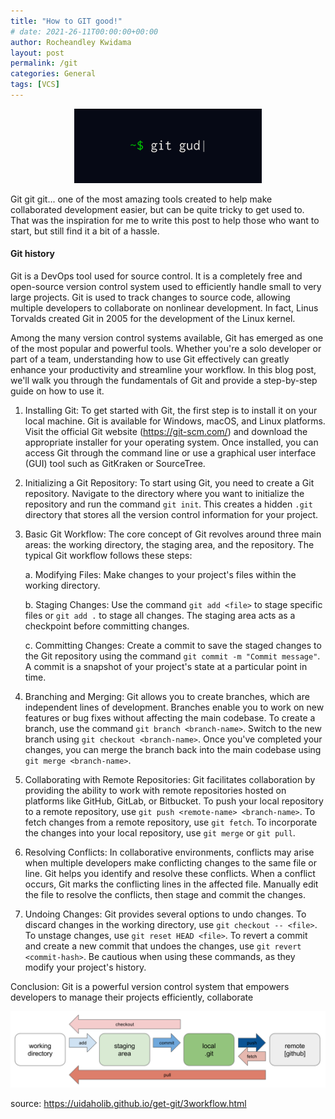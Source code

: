 ```yaml
---
title: "How to GIT good!"
# date: 2021-26-11T00:00:00+00:00
author: Rocheandley Kwidama
layout: post
permalink: /git
categories: General
tags: [VCS]
---
```

<p align="center">
<img src="/assets/images/git_good.png" alt="drawing" width="300"/>
</p>

Git git git... one of the most amazing tools created to help make collaborated development easier, but can be quite tricky to get used to.
That was the inspiration for me to write this post to help those who want to start, but still find it a bit of a hassle.

#### Git history
Git is a DevOps tool used for source control. It is a completely free and open-source version control system used to efficiently handle small to very large projects. Git is used to track changes to source code, allowing multiple developers to collaborate on nonlinear development. In fact, Linus Torvalds created Git in 2005 for the development of the Linux kernel.

Among the many version control systems available, Git has emerged as one of the most popular and powerful tools. Whether you're a solo developer or part of a team, understanding how to use Git effectively can greatly enhance your productivity and streamline your workflow. In this blog post, we'll walk you through the fundamentals of Git and provide a step-by-step guide on how to use it.

1. Installing Git:
To get started with Git, the first step is to install it on your local machine. Git is available for Windows, macOS, and Linux platforms. Visit the official Git website (https://git-scm.com/) and download the appropriate installer for your operating system. Once installed, you can access Git through the command line or use a graphical user interface (GUI) tool such as GitKraken or SourceTree.

2. Initializing a Git Repository:
To start using Git, you need to create a Git repository. Navigate to the directory where you want to initialize the repository and run the command `git init`. This creates a hidden `.git` directory that stores all the version control information for your project.

3. Basic Git Workflow:
The core concept of Git revolves around three main areas: the working directory, the staging area, and the repository. The typical Git workflow follows these steps:

   a. Modifying Files: Make changes to your project's files within the working directory.

   b. Staging Changes: Use the command `git add <file>` to stage specific files or `git add .` to stage all changes. The staging area acts as a checkpoint before committing changes.

   c. Committing Changes: Create a commit to save the staged changes to the Git repository using the command `git commit -m "Commit message"`. A commit is a snapshot of your project's state at a particular point in time.

4. Branching and Merging:
Git allows you to create branches, which are independent lines of development. Branches enable you to work on new features or bug fixes without affecting the main codebase. To create a branch, use the command `git branch <branch-name>`. Switch to the new branch using `git checkout <branch-name>`. Once you've completed your changes, you can merge the branch back into the main codebase using `git merge <branch-name>`.

5. Collaborating with Remote Repositories:
Git facilitates collaboration by providing the ability to work with remote repositories hosted on platforms like GitHub, GitLab, or Bitbucket. To push your local repository to a remote repository, use `git push <remote-name> <branch-name>`. To fetch changes from a remote repository, use `git fetch`. To incorporate the changes into your local repository, use `git merge` or `git pull`.

6. Resolving Conflicts:
In collaborative environments, conflicts may arise when multiple developers make conflicting changes to the same file or line. Git helps you identify and resolve these conflicts. When a conflict occurs, Git marks the conflicting lines in the affected file. Manually edit the file to resolve the conflicts, then stage and commit the changes.

7. Undoing Changes:
Git provides several options to undo changes. To discard changes in the working directory, use `git checkout -- <file>`. To unstage changes, use `git reset HEAD <file>`. To revert a commit and create a new commit that undoes the changes, use `git revert <commit-hash>`. Be cautious when using these commands, as they modify your project's history.

Conclusion:
Git is a powerful version control system that empowers developers to manage their projects efficiently, collaborate


<p align="center">
<img src="/assets/images/git_flow.png" alt="drawing" width="600"/>
</p>

source: https://uidaholib.github.io/get-git/3workflow.html